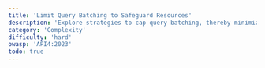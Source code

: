```yaml
---
title: 'Limit Query Batching to Safeguard Resources'
description: 'Explore strategies to cap query batching, thereby minimizing the risk of resource depletion and enhancing API stability.'
category: 'Complexity'
difficulty: 'hard'
owasp: 'API4:2023'
todo: true
---
```

